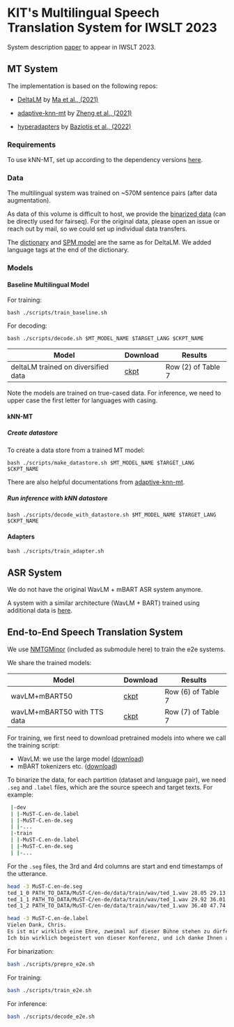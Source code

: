 # KIT's Multilingual Speech Translation System for IWSLT 2023

System description [paper](https://arxiv.org/pdf/2306.05320.pdf) to appear in IWSLT 2023.

## MT System

The implementation is based on the following repos:

* [DeltaLM](https://github.com/microsoft/unilm/tree/master/deltalm) by [Ma et al., (2021)](https://arxiv.org/pdf/2106.13736.pdf)

* [adaptive-knn-mt](https://github.com/zhengxxn/adaptive-knn-mt) by [Zheng et al., (2021)](https://arxiv.org/pdf/2105.13022.pdf)

* [hyperadapters](https://github.com/cbaziotis/fairseq/tree/hyperadapters/examples/adapters) by [Baziotis et al., (2022)](https://arxiv.org/pdf/2205.10835.pdf)

### Requirements
To use kNN-MT, set up according to the dependency versions [here](https://github.com/zhengxxn/adaptive-knn-mt#requirements-and-installation).   

### Data
The multilingual system was trained on ~570M sentence pairs (after data augmentation).

As data of this volume is difficult to host, we provide the [binarized data](https://bwsyncandshare.kit.edu/s/Gow9Z6X7QNMtrwy) (can be directly used for fairseq).
For the original data, please open an issue or reach out by mail, so we could set up individual data transfers.  

The [dictionary](https://bwsyncandshare.kit.edu/s/eDbnDSLBdkMga6D) and [SPM model](https://github.com/microsoft/unilm/tree/master/deltalm#pretrained-models) are the same as for DeltaLM.
We added language tags at the end of the dictionary.

### Models

#### Baseline Multilingual Model

For training:
```
bash ./scripts/train_baseline.sh
```
For decoding:
```
bash ./scripts/decode.sh $MT_MODEL_NAME $TARGET_LANG $CKPT_NAME  
```

| Model                                | Download | Results            |
|--------------------------------------|----------|--------------------|
| deltaLM trained on diversified data  | [ckpt](https://bwsyncandshare.kit.edu/s/7Jb3Zot3mGJLemk) | Row (2) of Table 7 |


Note the models are trained on true-cased data. For inference, we need to upper case the first letter for languages with casing.

#### kNN-MT


##### Create datastore

To create a data store from a trained MT model:
```
bash ./scripts/make_datastore.sh $MT_MODEL_NAME $TARGET_LANG $CKPT_NAME  
```

There are also helpful documentations from [adaptive-knn-mt](https://github.com/zhengxxn/adaptive-knn-mt#create-datastore).

##### Run inference with kNN datastore
```
bash ./scripts/decode_with_datastore.sh $MT_MODEL_NAME $TARGET_LANG $CKPT_NAME  
```

#### Adapters
```
bash ./scripts/train_adapter.sh
```

## ASR System

We do not have the original WavLM + mBART ASR system anymore.

A system with a similar architecture (WavLM + BART) trained using additional data is [here](https://huggingface.co/nguyenvulebinh/wavlm-bart). 

## End-to-End Speech Translation System

We use [NMTGMinor](https://github.com/quanpn90/NMTGMinor) (included as submodule here) to train the e2e systems.

We share the trained models: 

| Model                        | Download | Results            |
|------------------------------|----------|--------------------|
| wavLM+mBART50                | [ckpt](https://bwsyncandshare.kit.edu/s/HGGBoGfaHbdnRfG) | Row (6) of Table 7 |
| wavLM+mBART50 with TTS data  | [ckpt](https://bwsyncandshare.kit.edu/s/3mfJQ97jmXyHW2n) | Row (7) of Table 7 |

For training, we first need to download pretrained  models into where we call the training script:
* WavLM: we use the large model ([download](https://github.com/microsoft/unilm/tree/master/wavlm#pre-trained-models))
* mBART tokenizers etc. ([download](https://bwsyncandshare.kit.edu/s/Af94THjjxKgxyMn))

To binarize the data, for each partition (dataset and language pair), we need `.seg` and `.label` files, which are the source speech and target texts. For example:

```bash
 |-dev
 | |-MuST-C.en-de.label
 | |-MuST-C.en-de.seg
 | |-...
 |-train
 | |-MuST-C.en-de.label
 | |-MuST-C.en-de.seg
 | |-...
```

For the `.seg` files, the 3rd and 4rd columns are start and end timestamps of the utterance.

```bash
head -3 MuST-C.en-de.seg
ted_1_0 PATH_TO_DATA/MuST-C/en-de/data/train/wav/ted_1.wav 28.05 29.13
ted_1_1 PATH_TO_DATA/MuST-C/en-de/data/train/wav/ted_1.wav 29.92 36.01
ted_1_2 PATH_TO_DATA/MuST-C/en-de/data/train/wav/ted_1.wav 36.40 47.74

head -3 MuST-C.en-de.label
Vielen Dank, Chris.
Es ist mir wirklich eine Ehre, zweimal auf dieser Bühne stehen zu dürfen. Tausend Dank dafür.
Ich bin wirklich begeistert von dieser Konferenz, und ich danke Ihnen allen für die vielen netten Kommentare zu meiner Rede vorgestern Abend.
```

For binarization:
```bash
bash ./scripts/prepro_e2e.sh
```

For training:
```bash
bash ./scripts/train_e2e.sh
```

For inference:
```bash
bash ./scripts/decode_e2e.sh
```